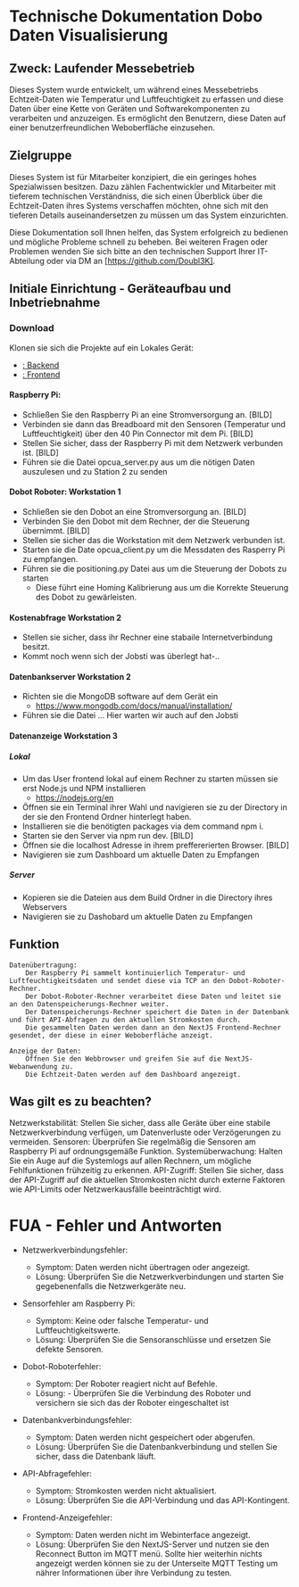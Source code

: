 # Technische Dokumentation Dobo Daten Visualisierung

## Zweck: Laufender Messebetrieb

Dieses System wurde entwickelt, um während eines Messebetriebs Echtzeit-Daten wie Temperatur und Luftfeuchtigkeit zu erfassen und diese Daten über eine Kette von Geräten und Softwarekomponenten zu verarbeiten und anzuzeigen. Es ermöglicht den Benutzern, diese Daten auf einer benutzerfreundlichen Weboberfläche einzusehen.

## Zielgruppe

Dieses System ist für Mitarbeiter konzipiert, die ein geringes hohes Spezialwissen besitzen. Dazu zählen Fachentwickler und Mitarbeiter mit tieferem technischen Verständniss, die sich einen Überblick über die Echtzeit-Daten ihres Systems verschaffen möchten, ohne sich mit den tieferen Details auseinandersetzen zu müssen um das System einzurichten.

Diese Dokumentation soll Ihnen helfen, das System erfolgreich zu bedienen und mögliche Probleme schnell zu beheben. Bei weiteren Fragen oder Problemen wenden Sie sich bitte an den technischen Support Ihrer IT-Abteilung oder via DM an [https://github.com/Doubl3K].

## Initiale Einrichtung - Geräteaufbau und Inbetriebnahme

### Download

Klonen sie sich die Projekte auf ein Lokales Gerät:

- [: Backend](https://github.com/benjis-organisation/Lernfeld-8-Dobot)
- [: Frontend](https://github.com/Doubl3K/dobo-frontend)

#### Raspberry Pi:

- Schließen Sie den Raspberry Pi an eine Stromversorgung an.
  [BILD]
- Verbinden sie dann das Breadboard mit den Sensoren (Temperatur und Luftfeuchtigkeit) über den 40 Pin Connector mit dem Pi.
  [BILD]
- Stellen Sie sicher, dass der Raspberry Pi mit dem Netzwerk verbunden ist.
  [BILD]
- Führen sie die Datei opcua_server.py aus um die nötigen Daten auszulesen und zu Station 2 zu senden

#### Dobot Roboter: Workstation 1

- Schließen sie den Dobot an eine Stromversorgung an.
  [BILD]
- Verbinden Sie den Dobot mit dem Rechner, der die Steuerung übernimmt.
  [BILD]
- Stellen sie sicher das die Workstation mit dem Netzwerk verbunden ist.
- Starten sie die Date opcua_client.py um die Messdaten des Rasperry Pi zu empfangen.
- Führen sie die positioning.py Datei aus um die Steuerung der Dobots zu starten
  - Diese führt eine Homing Kalibrierung aus um die Korrekte Steuerung des Dobot zu gewärleisten.

#### Kostenabfrage Workstation 2

- Stellen sie sicher, dass ihr Rechner eine stabaile Internetverbindung besitzt.
- Kommt noch wenn sich der Jobsti was überlegt hat-..

#### Datenbankserver Workstation 2

- Richten sie die MongoDB software auf dem Gerät ein
  - https://www.mongodb.com/docs/manual/installation/
- Führen sie die Datei ... Hier warten wir auch auf den Jobsti

#### Datenanzeige Workstation 3

##### Lokal

- Um das User frontend lokal auf einem Rechner zu starten müssen sie erst Node.js und NPM installieren
  - https://nodejs.org/en
- Öffnen sie ein Terminal ihrer Wahl und navigieren sie zu der Directory in der sie den Frontend Ordner hinterlegt haben.
- Installieren sie die benötigten packages via dem command npm i.
- Starten sie den Server via npm run dev.
  [BILD]
- Öffnen sie die localhost Adresse in ihrem preffererierten Browser.
  [BILD]
- Navigieren sie zum Dashboard um aktuelle Daten zu Empfangen

##### Server

- Kopieren sie die Dateien aus dem Build Ordner in die Directory ihres Webservers
- Navigieren sie zu Dashobard um aktuelle Daten zu Empfangen

## Funktion

    Datenübertragung:
        Der Raspberry Pi sammelt kontinuierlich Temperatur- und Luftfeuchtigkeitsdaten und sendet diese via TCP an den Dobot-Roboter-Rechner.
        Der Dobot-Roboter-Rechner verarbeitet diese Daten und leitet sie an den Datenspeicherungs-Rechner weiter.
        Der Datenspeicherungs-Rechner speichert die Daten in der Datenbank und führt API-Abfragen zu den aktuellen Stromkosten durch.
        Die gesammelten Daten werden dann an den NextJS Frontend-Rechner gesendet, der diese in einer Weboberfläche anzeigt.

    Anzeige der Daten:
        Öffnen Sie den Webbrowser und greifen Sie auf die NextJS-Webanwendung zu.
        Die Echtzeit-Daten werden auf dem Dashboard angezeigt.

## Was gilt es zu beachten?

Netzwerkstabilität: Stellen Sie sicher, dass alle Geräte über eine stabile Netzwerkverbindung verfügen, um Datenverluste oder Verzögerungen zu vermeiden.
Sensoren: Überprüfen Sie regelmäßig die Sensoren am Raspberry Pi auf ordnungsgemäße Funktion.
Systemüberwachung: Halten Sie ein Auge auf die Systemlogs auf allen Rechnern, um mögliche Fehlfunktionen frühzeitig zu erkennen.
API-Zugriff: Stellen Sie sicher, dass der API-Zugriff auf die aktuellen Stromkosten nicht durch externe Faktoren wie API-Limits oder Netzwerkausfälle beeinträchtigt wird.

# FUA - Fehler und Antworten

- Netzwerkverbindungsfehler:

  - Symptom: Daten werden nicht übertragen oder angezeigt.
  - Lösung: Überprüfen Sie die Netzwerkverbindungen und starten Sie gegebenenfalls die Netzwerkgeräte neu.

- Sensorfehler am Raspberry Pi:

  - Symptom: Keine oder falsche Temperatur- und Luftfeuchtigkeitswerte.
  - Lösung: Überprüfen Sie die Sensoranschlüsse und ersetzen Sie defekte Sensoren.

- Dobot-Roboterfehler:

  - Symptom: Der Roboter reagiert nicht auf Befehle.
  - Lösung: - Überprüfen Sie die Verbindung des Roboter und versichern sie sich das der Roboter eingeschaltet ist

- Datenbankverbindungsfehler:

  - Symptom: Daten werden nicht gespeichert oder abgerufen.
  - Lösung: Überprüfen Sie die Datenbankverbindung und stellen Sie sicher, dass die Datenbank läuft.

- API-Abfragefehler:

  - Symptom: Stromkosten werden nicht aktualisiert.
  - Lösung: Überprüfen Sie die API-Verbindung und das API-Kontingent.

- Frontend-Anzeigefehler:
  - Symptom: Daten werden nicht im Webinterface angezeigt.
  - Lösung: Überprüfen Sie den NextJS-Server und nutzen sie den Reconnect Button im MQTT menü.
    Sollte hier weiterhin nichts angezeigt werden können sie zu der Unterseite MQTT Testing um nährer Informationen über ihre Verbindung zu testen.
